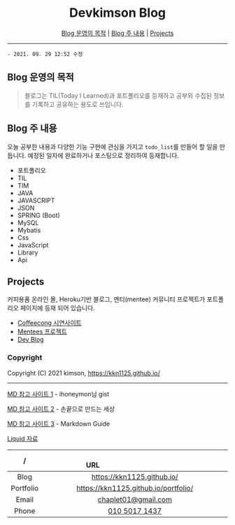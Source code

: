 <div style="text-align:center">
  
  # Devkimson Blog

</div>

<div style="text-align:center">

[Blog 운영의 목적][1] | [Blog 주 내용][2] | [Projects][3]

</div>

-----

`- 2021. 09. 29 12:52 수정`



[1]: #Blog_운영의_목적 (Blog 운영의 목적)
[2]: #Blog_주_내용 (Blog 주 내용)
[3]: #Projects (Blog 프로젝트)

## Blog 운영의 목적

> 블로그는 TIL(Today I Learned)과 포트폴리오를 등재하고 공부외 수집된 정보를 기록하고 공유하는 용도로 쓰입니다.

## Blog 주 내용

오늘 공부한 내용과 다양한 기능 구현에 관심을 가지고 `todo_list`를 만들어 할 일을 만듭니다. 예정된 일자에 완료하거나 포스팅으로 정리하여 등재합니다.

- 포트폴리오
- TIL
- TIM
- JAVA
- JAVASCRIPT
- JSON
- SPRING (Boot)
- MySQL
- Mybatis
- Css
- JavaScript
- Library
- Api

## Projects

커피용품 온라인 몰, Heroku기반 블로그, 멘티(mentee) 커뮤니티 프로젝트가 포트폴리오 페이지에 등재 되어 있습니다.

- [Coffeecong 시연사이트](https://devkims-on.herokuapp.com/main.me '커피용품 온라인 몰')
- [Mentees 프로젝트](https://kkn1125.github.io/portfolio-coffeecong '멘티 커뮤니티')
- [Dev Blog](https://devkimson.herokuapp.com/home '주소이전')

### Copyright

Copyright (C) 2021 kimson, <https://kkn1125.github.io/>

-----

[MD 참고 사이트 1](https://gist.github.com/ihoneymon/652be052a0727ad59601 'ihoneymon') - ihoneymon님 gist

[MD 참고 사이트 2](https://inasie.github.io/it%EC%9D%BC%EB%B0%98/jekyll-%EA%B0%80%EB%A1%9C-bar-chart/ '손끝으로 만드는 세상') - 손끝으로 만드는 세상

[MD 참고 사이트 3](https://about.gitlab.com/handbook/markdown-guide/#tables 'Markdown Guide') - Markdown Guide

[Liquid 자료](https://shopify.github.io/liquid/tags/control-flow/ 'Liquid Guide')

| / | &emsp;&emsp;&emsp;&emsp;&emsp;&emsp;&emsp;&emsp;&emsp;&emsp;&emsp;&emsp;&emsp;&emsp;URL&emsp;&emsp;&emsp;&emsp;&emsp;&emsp;&emsp;&emsp;&emsp;&emsp;&emsp;&emsp;|
|:-:|:-:|
| Blog | <https://kkn1125.github.io/> |
| Portfolio | <https://kkn1125.github.io/portfolio/> |
| Email | <chaplet01@gmail.com> |
| Phone | <a href="tel:010-5017-1437">010 5017 1437</a> |

<!-- # Mediumish - Jekyll Theme

[Live Demo](https://wowthemesnet.github.io/mediumish-theme-jekyll/) &nbsp; | &nbsp; [Download](https://github.com/wowthemesnet/mediumish-theme-jekyll/archive/master.zip) &nbsp; | &nbsp; [Documentation](https://bootstrapstarter.com/template-mediumish-bootstrap-jekyll/) &nbsp; | &nbsp; [Buy me a coffee](https://www.wowthemes.net/donate/)

![mediumish](assets/images/mediumish-jekyll-template.png)


### Copyright

Copyright (C) 2019 Sal, https://www.wowthemes.net

**Mediumish for Jekyll** is designed and developed by [Sal](https://www.wowthemes.net) and it is *free* under MIT license. 

<a href="https://www.wowthemes.net/donate/" target="_blank"><img src="https://www.buymeacoffee.com/assets/img/custom_images/orange_img.png" alt="Buy Me A Coffee" style="height: auto !important;width: auto !important;" ></a>

### Contribute

1. [Fork the repo](https://github.com/wowthemesnet/mediumish-theme-jekyll).
2. Clone a copy of your fork on your local
3. Create a branch off of master and give it a meaningful name (e.g. my-new-mediumish-feature).
4. Make necessary changes, commit, push and open a pull request on GitHub.

Thank you! -->
